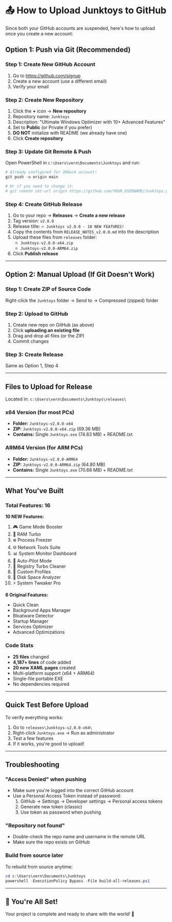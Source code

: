 # 📤 How to Upload Junktoys to GitHub

Since both your GitHub accounts are suspended, here's how to upload once you create a new account:

## Option 1: Push via Git (Recommended)

### Step 1: Create New GitHub Account
1. Go to https://github.com/signup
2. Create a new account (use a different email)
3. Verify your email

### Step 2: Create New Repository
1. Click the **+** icon → **New repository**
2. Repository name: `Junktoys`
3. Description: "Ultimate Windows Optimizer with 10+ Advanced Features"
4. Set to **Public** (or Private if you prefer)
5. **DO NOT** initialize with README (we already have one)
6. Click **Create repository**

### Step 3: Update Git Remote & Push
Open PowerShell in `c:\Users\vern\Documents\Junktoys` and run:

```powershell
# Already configured for 30duck account!
git push -u origin main

# Or if you need to change it:
# git remote set-url origin https://github.com/YOUR_USERNAME/Junktoys.git
```

### Step 4: Create GitHub Release
1. Go to your repo → **Releases** → **Create a new release**
2. Tag version: `v2.0.0`
3. Release title: `🔥 Junktoys v2.0.0 - 10 NEW FEATURES!`
4. Copy the contents from `RELEASE_NOTES_v2.0.0.md` into the description
5. Upload these files from `releases` folder:
   - `Junktoys-v2.0.0-x64.zip`
   - `Junktoys-v2.0.0-ARM64.zip`
6. Click **Publish release**

---

## Option 2: Manual Upload (If Git Doesn't Work)

### Step 1: Create ZIP of Source Code
Right-click the `Junktoys` folder → Send to → Compressed (zipped) folder

### Step 2: Upload to GitHub
1. Create new repo on GitHub (as above)
2. Click **uploading an existing file**
3. Drag and drop all files (or the ZIP)
4. Commit changes

### Step 3: Create Release
Same as Option 1, Step 4

---

## Files to Upload for Release

Located in: `c:\Users\vern\Documents\Junktoys\releases\`

### x64 Version (for most PCs)
- **Folder:** `Junktoys-v2.0.0-x64`
- **ZIP:** `Junktoys-v2.0.0-x64.zip` (69.36 MB)
- **Contains:** Single `Junktoys.exe` (74.83 MB) + README.txt

### ARM64 Version (for ARM PCs)
- **Folder:** `Junktoys-v2.0.0-ARM64`
- **ZIP:** `Junktoys-v2.0.0-ARM64.zip` (64.80 MB)
- **Contains:** Single `Junktoys.exe` (70.68 MB) + README.txt

---

## What You've Built

### Total Features: 16
**10 NEW Features:**
1. 🎮 Game Mode Booster
2. 💾 RAM Turbo
3. ❄️ Process Freezer
4. 🌐 Network Tools Suite
5. 📊 System Monitor Dashboard
6. 🤖 Auto-Pilot Mode
7. 🧹 Registry Turbo Cleaner
8. 💼 Custom Profiles
9. 📁 Disk Space Analyzer
10. ⚡ System Tweaker Pro

**6 Original Features:**
- Quick Clean
- Background Apps Manager
- Bloatware Detector
- Startup Manager
- Services Optimizer
- Advanced Optimizations

### Code Stats
- **25 files** changed
- **4,187+ lines** of code added
- **20 new XAML pages** created
- Multi-platform support (x64 + ARM64)
- Single-file portable EXE
- No dependencies required

---

## Quick Test Before Upload

To verify everything works:

1. Go to `releases\Junktoys-v2.0.0-x64\`
2. Right-click `Junktoys.exe` → Run as administrator
3. Test a few features
4. If it works, you're good to upload!

---

## Troubleshooting

### "Access Denied" when pushing
- Make sure you're logged into the correct GitHub account
- Use a Personal Access Token instead of password:
  1. GitHub → Settings → Developer settings → Personal access tokens
  2. Generate new token (classic)
  3. Use token as password when pushing

### "Repository not found"
- Double-check the repo name and username in the remote URL
- Make sure the repo exists on GitHub

### Build from source later
To rebuild from source anytime:
```powershell
cd c:\Users\vern\Documents\Junktoys
powershell -ExecutionPolicy Bypass -File build-all-releases.ps1
```

---

## 🎉 You're All Set!

Your project is complete and ready to share with the world! 🚀

